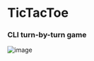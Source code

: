# TicTacToe

### CLI turn-by-turn game

![image](https://github.com/losevs/TicTacToe/assets/75357413/846db8c4-ba55-4592-bf7a-aad45bff9be5)
